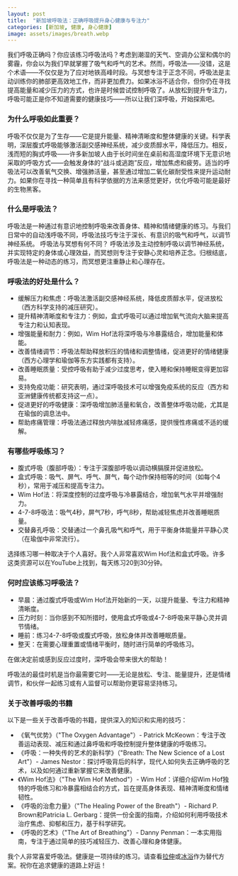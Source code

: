 ```yaml
---
layout: post
title:  "新加坡呼吸法：正确呼吸提升身心健康与专注力"
categories: [新加坡, 健康, 身心健康]
image: assets/images/breath.webp
---
```


我们呼吸正确吗？你应该练习呼吸法吗？考虑到潮湿的天气、空调办公室和偶尔的雾霾，你会以为我们早就掌握了吸气和呼气的艺术。然而，呼吸法——没错，这是个术语——不仅仅是为了应对地铁高峰时段。与冥想专注于正念不同，呼吸法是主动训练你的肺部更高效地工作，而非更加费力。如果冰浴不适合你，但你仍在寻找提高能量和减少压力的方式，也许是时候尝试控制呼吸了。从放松到提升专注力，呼吸可能正是你不知道需要的健康技巧——所以让我们深呼吸，开始探索吧。

### 为什么呼吸如此重要？

呼吸不仅仅是为了生存——它是提升能量、精神清晰度和整体健康的关键。科学表明，深层腹式呼吸能够激活副交感神经系统，减少皮质醇水平，降低压力。相反，浅而短的胸式呼吸——许多新加坡人由于长时间坐在桌前和高湿度环境下无意识地采取的呼吸方式——会触发身体的“战斗或逃跑”反应，增加焦虑和疲劳。适当的呼吸法可以改善氧气交换、增强肺活量，甚至通过增加二氧化碳耐受性来提升运动耐力。如果你在寻找一种简单且有科学依据的方法来感觉更好，优化呼吸可能是最好的生物黑客。

### 什么是呼吸法？

呼吸法是一种通过有意识地控制呼吸来改善身体、精神和情绪健康的练习。与我们日常中的自动浅呼吸不同，呼吸法技巧专注于深长、有意识的吸气和呼气，以调节神经系统。
呼吸法与冥想有何不同？ 呼吸法涉及主动控制呼吸以调节神经系统，并实现特定的身体或心理效益，而冥想则专注于安静心灵和培养正念。归根结底，呼吸法是一种动态的练习，而冥想更注重静止和心理存在。

### 呼吸法的好处是什么？

+ 缓解压力和焦虑：呼吸法激活副交感神经系统，降低皮质醇水平，促进放松（西方科学支持的减压研究）。
+ 提升精神清晰度和专注力：例如，盒式呼吸可以通过增加氧气流向大脑来提高专注力和认知表现。
+ 增强能量和耐力：例如，Wim Hof法将深呼吸与冷暴露结合，增加能量和体能。
+ 改善情绪调节：呼吸法帮助释放积压的情绪和调整情绪，促进更好的情绪健康（西方心理学和瑜伽等东方实践都有支持）。
+ 改善睡眠质量：受控呼吸有助于减少过度思考，使入睡和保持睡眠变得更加容易。
+ 支持免疫功能：研究表明，通过深呼吸技术可以增强免疫系统的反应（西方和亚洲健康传统都支持这一点）。
+ 促进更好的呼吸健康：深呼吸增加肺活量和氧合，改善整体呼吸功能，尤其是在瑜伽的调息法中。
+ 帮助疼痛管理：呼吸法通过释放内啡肽减轻疼痛感，提供慢性疼痛或不适的缓解。

### 有哪些呼吸练习？

+ 腹式呼吸（腹部呼吸）：专注于深腹部呼吸以调动横膈膜并促进放松。
+ 盒式呼吸：吸气、屏气、呼气、屏气，每个动作保持相等的时间（如每个4秒），常用于减压和提高专注力。
+ Wim Hof法：将深度控制的过度呼吸与冷暴露结合，增加氧气水平并增强耐力。
+ 4-7-8呼吸法：吸气4秒，屏气7秒，呼气8秒，帮助减轻焦虑并改善睡眠质量。
+ 交替鼻孔呼吸：交替通过一个鼻孔吸气和呼气，用于平衡身体能量并平静心灵（在瑜伽中非常流行）。

选择练习哪一种取决于个人喜好。我个人非常喜欢Wim Hof法和盒式呼吸。许多这类资源可以在YouTube上找到，每天练习20到30分钟。

### 何时应该练习呼吸法？

+ 早晨：通过腹式呼吸或Wim Hof法开始新的一天，以提升能量、专注力和精神清晰度。
+ 压力时刻：当你感到不知所措时，使用盒式呼吸或4-7-8呼吸来平静心灵并调节情绪。
+ 睡前：练习4-7-8呼吸或腹式呼吸，放松身体并改善睡眠质量。
+ 整天：在需要心理重置或情绪平衡时，随时进行简单的呼吸练习。

在做决定前或感到反应过度时，深呼吸会带来很大的帮助！

呼吸法的最佳时机是当你最需要它时——无论是放松、专注、能量提升，还是情绪调节，和伙伴一起练习或有人监督可以帮助你更容易坚持练习。

### 关于改善呼吸的书籍

以下是一些关于改善呼吸的书籍，提供深入的知识和实用的技巧：
+ 《氧气优势》（"The Oxygen Advantage"）- Patrick McKeown：专注于改善运动表现、减压和通过鼻呼吸和呼吸控制提升整体健康的呼吸练习。
+ 《呼吸：一种失传的艺术的新科学》（"Breath: The New Science of a Lost Art"）- James Nestor：探讨呼吸背后的科学，现代人如何失去正确呼吸的艺术，以及如何通过重新掌握它来改善健康。
+ 《Wim Hof法》（"The Wim Hof Method"）- Wim Hof：详细介绍Wim Hof独特的呼吸练习和冷暴露相结合的方式，旨在提高身体表现、精神清晰度和情绪韧性。
+ 《呼吸的治愈力量》（"The Healing Power of the Breath"）- Richard P. Brown和Patricia L. Gerbarg：提供一份全面的指南，介绍如何利用呼吸技术治疗焦虑、抑郁和压力，基于科学研究。
+ 《呼吸的艺术》（"The Art of Breathing"）- Danny Penman：一本实用指南，专注于通过简单的技巧减轻压力、改善心理和身体健康。

我个人非常喜爱呼吸法。健康是一项持续的练习。请查看[拉伸](https://fromhktosg.github.io/zh/singapore-stretching-muscle/)或[冰浴](https://fromhktosg.github.io/zh/singapore-ice-bath/)作为替代方案。祝你在追求健康的道路上好运！

